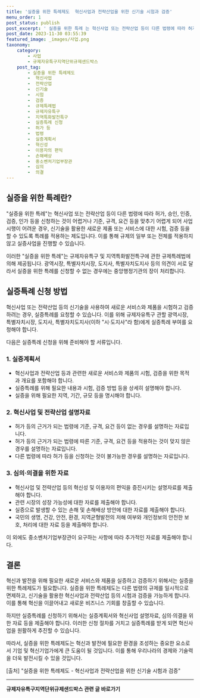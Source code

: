 ```yaml
---
title: '실증을 위한 특례제도  혁신사업과 전략산업을 위한 신기술 시험과 검증'
menu_order: 1
post_status: publish
post_excerpt: ' 실증을 위한 특례 는 혁신사업 또는 전략산업 등이 다른 법령에 따라 허가, 승인, 인증, 검증, 인가 등을 신청하는 것이 어렵거나 기준, 규격, 요건 등을 맞추기 어렵게 되어 사업 시행이 어려운 경우, 신기술을 활용한 새로운 제품 또는 서비스에 대한 시험, 검증 등을 할 수 있도록 특례를 적용하는 제도입니다. 이를 통해 규제의 일부 또는 전체를 적용하지 않고 실증사업을 진행할 수 있습니다.'
post_date: 2023-11-30 03:55:39
featured_image: _images/사업.png
taxonomy:
    category:
        - 사업
        - 규제자유특구지역단위규제샌드박스
    post_tag:
        - 실증을 위한 특례제도
        -  혁신사업
        -  전략산업
        -  신기술
        -  시험
        -  검증
        -  규제특례법
        -  규제자유특구
        -  지역특화발전특구
        -  실증특례 신청
        -  허가 등
        -  법령
        -  실증계획서
        -  혁신성
        -  이용자의 편익
        -  손해배상
        -  중소벤처기업부장관
        -  심의
        -  의결
---
```



## 실증을 위한 특례란?
"실증을 위한 특례"는 혁신사업 또는 전략산업 등이 다른 법령에 따라 허가, 승인, 인증, 검증, 인가 등을 신청하는 것이 어렵거나 기준, 규격, 요건 등을 맞추기 어렵게 되어 사업 시행이 어려운 경우, 신기술을 활용한 새로운 제품 또는 서비스에 대한 시험, 검증 등을 할 수 있도록 특례를 적용하는 제도입니다. 이를 통해 규제의 일부 또는 전체를 적용하지 않고 실증사업을 진행할 수 있습니다.

이러한 "실증을 위한 특례"는 규제자유특구 및 지역특화발전특구에 관한 규제특례법에 의해 제공됩니다. 광역시장, 특별자치시장, 도지사, 특별자치도지사 등의 의견이 서로 달라서 실증을 위한 특례를 신청할 수 없는 경우에는 중앙행정기관의 장이 처리합니다.

## 실증특례 신청 방법
혁신사업 또는 전략산업 등의 신기술을 사용하여 새로운 서비스와 제품을 시험하고 검증하려는 경우, 실증특례를 요청할 수 있습니다. 이를 위해 규제자유특구 관할 광역시장, 특별자치시장, 도지사, 특별자치도지사(이하 "시·도지사"라 함)에게 실증특례 부여를 요청해야 합니다.

다음은 실증특례 신청을 위해 준비해야 할 서류입니다.

### 1. 실증계획서
- 혁신사업과 전략산업 등과 관련한 새로운 서비스와 제품의 시험, 검증을 위한 목적과 개요를 포함해야 합니다.
- 실증특례를 위해 필요한 내용과 시험, 검증 방법 등을 상세히 설명해야 합니다.
- 실증을 위해 필요한 지역, 기간, 규모 등을 명시해야 합니다.

### 2. 혁신사업 및 전략산업 설명자료
- 허가 등의 근거가 되는 법령에 기준, 규격, 요건 등이 없는 경우를 설명하는 자료입니다.
- 허가 등의 근거가 되는 법령에 따른 기준, 규격, 요건 등을 적용하는 것이 맞지 않은 경우를 설명하는 자료입니다.
- 다른 법령에 따라 허가 등을 신청하는 것이 불가능한 경우를 설명하는 자료입니다.

### 3. 심의·의결을 위한 자료
- 혁신사업 및 전략산업 등의 혁신성 및 이용자의 편익을 증진시키는 설명자료를 제출해야 합니다.
- 관련 시장의 성장 가능성에 대한 자료를 제출해야 합니다.
- 실증으로 발생할 수 있는 손해 및 손해배상 방안에 대한 자료를 제출해야 합니다.
- 국민의 생명, 건강, 안전, 환경, 지역균형발전의 저해 여부와 개인정보의 안전한 보호, 처리에 대한 자료 등을 제출해야 합니다.

이 외에도 중소벤처기업부장관이 요구하는 사항에 따라 추가적인 자료를 제출해야 합니다.

## 결론
혁신과 발전을 위해 필요한 새로운 서비스와 제품을 실증하고 검증하기 위해서는 실증을 위한 특례제도가 필요합니다. 실증을 위한 특례제도는 다른 법령의 규제를 일시적으로 면제하고, 신기술을 활용한 혁신사업과 전략산업 등의 시험과 검증을 가능하게 합니다. 이를 통해 혁신을 이끌어내고 새로운 비즈니스 기회를 창출할 수 있습니다.

하지만 실증특례를 신청하기 위해서는 실증계획서와 혁신사업 설명자료, 심의·의결을 위한 자료 등을 제출해야 합니다. 이러한 신청 절차를 거치고 실증특례를 받게 되면 혁신사업을 원활하게 추진할 수 있습니다.

따라서, 실증을 위한 특례제도는 혁신과 발전에 필요한 환경을 조성하는 중요한 요소로서 기업 및 혁신기업가에게 큰 도움이 될 것입니다. 이를 통해 우리나라의 경제와 기술력을 더욱 발전시킬 수 있을 것입니다.

[출처] "실증을 위한 특례제도 - 혁신사업과 전략산업을 위한 신기술 시험과 검증"
<!-- wp:separator -->
<hr class="wp-block-separator has-alpha-channel-opacity"/>
<!-- /wp:separator -->

<!-- wp:group {"backgroundColor":"base","layout":{"type":"constrained"}} -->
<div class="wp-block-group has-base-background-color has-background"><!-- wp:paragraph {"align":"center","fontSize":"medium"} -->
<p class="has-text-align-center has-large-font-size"><strong>규제자유특구지역단위규제샌드박스 관련 글 바로가기</strong></p>
<!-- /wp:paragraph -->


<!-- wp:latest-posts
{"categories":[{"id":27807,"count":19,"description":"","link":"https://uknowlaw.com/category/%ea%b7%9c%ec%a0%9c%ec%9e%90%ec%9c%a0%ed%8a%b9%ea%b5%ac%ec%a7%80%ec%97%ad%eb%8b%a8%ec%9c%84%ea%b7%9c%ec%a0%9c%ec%83%8c%eb%93%9c%eb%b0%95%ec%8a%a4/","name":"규제자유특구지역단위규제샌드박스","slug":"규제자유특구지역단위규제샌드박스","taxonomy":"category","parent":0,"meta":[],"_links":{"self":[{"href":"https://uknowlaw.com/wp-json/wp/v2/categories/27807"}],"collection":[{"href":"https://uknowlaw.com/wp-json/wp/v2/categories"}],"about":[{"href":"https://uknowlaw.com/wp-json/wp/v2/taxonomies/category"}],"wp:post_type":[{"href":"https://uknowlaw.com/wp-json/wp/v2/posts?categories=27807"}],"curies":[{"name":"wp","href":"https://api.w.org/{rel}","templated":true}]}}],"postsToShow":100,"excerptLength":28,"postLayout":"grid","columns":2,"featuredImageAlign":"left","featuredImageSizeSlug":"large","fontSize":"small"} /--></div>
<!-- /wp:group -->